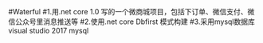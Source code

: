 #Waterful
#1.用.net core 1.0 写的一个微商城项目，包括下订单、微信支付、微信公众号里消息推送等
#2.使用.net core Dbfirst 模式构建
#3.采用mysql数据库
visual studio 2017
mysql

